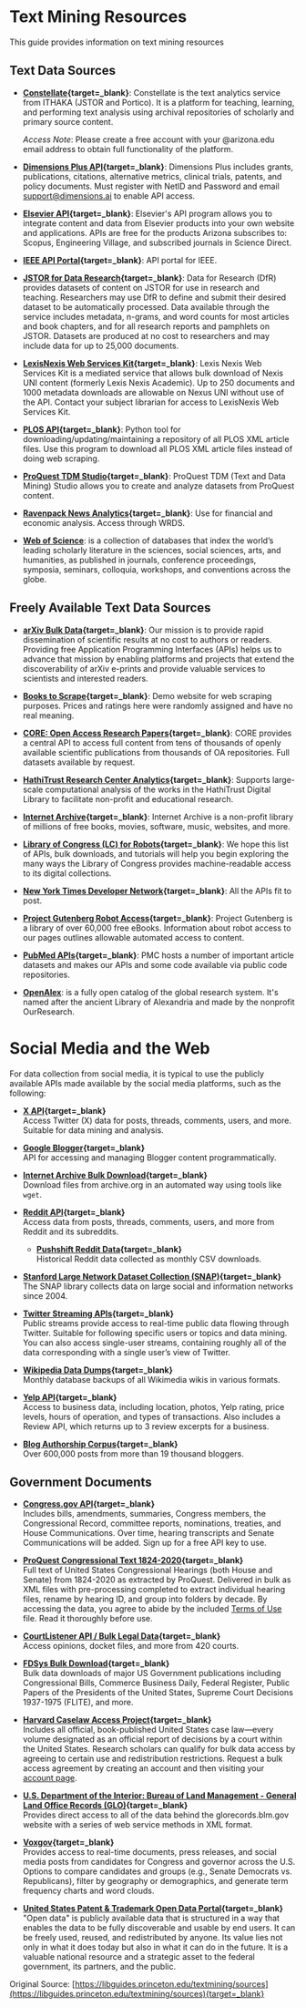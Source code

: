 # Text Mining Resources

This guide provides information on text mining resources

## Text Data Sources

- **[Constellate](https://constellate.org/){target=_blank}**: Constellate is the text analytics service from ITHAKA (JSTOR and Portico). It is a platform for teaching, learning, and performing text analysis using archival repositories of scholarly and primary source content. 

    *Access Note*: Please create a free account with your @arizona.edu email address to obtain full functionality of the platform.

- **[Dimensions Plus API](https://www.dimensions.ai/){target=_blank}**: Dimensions Plus includes grants, publications, citations, alternative metrics, clinical trials, patents, and policy documents. Must register with NetID and Password and email support@dimensions.ai to enable API access. 

- **[Elsevier API](https://dev.elsevier.com/){target=_blank}**: Elsevier's API program allows you to integrate content and data from Elsevier products into your own website and applications. APIs are free for the products Arizona subscribes to: Scopus, Engineering Village, and subscribed journals in Science Direct. 

- **[IEEE API Portal](https://developer.ieee.org/){target=_blank}**: API portal for IEEE. 

- **[JSTOR for Data Research](https://www.jstor.org/dfr/){target=_blank}**: Data for Research (DfR) provides datasets of content on JSTOR for use in research and teaching. Researchers may use DfR to define and submit their desired dataset to be automatically processed. Data available through the service includes metadata, n-grams, and word counts for most articles and book chapters, and for all research reports and pamphlets on JSTOR. Datasets are produced at no cost to researchers and may include data for up to 25,000 documents. 

- **[LexisNexis Web Services Kit](https://www.lexisnexis.com/en-int/partners/technology){target=_blank}**: Lexis Nexis Web Services Kit is a mediated service that allows bulk download of Nexis UNI content (formerly Lexis Nexis Academic). Up to 250 documents and 1000 metadata downloads are allowable on Nexus UNI without use of the API. Contact your subject librarian for access to LexisNexis Web Services Kit. 

- **[PLOS API](https://api.plos.org/){target=_blank}**: Python tool for downloading/updating/maintaining a repository of all PLOS XML article files. Use this program to download all PLOS XML article files instead of doing web scraping. 

- **[ProQuest TDM Studio](https://about.proquest.com/en/products-services/TDM-Studio/){target=_blank}**: ProQuest TDM (Text and Data Mining) Studio allows you to create and analyze datasets from ProQuest content. 

- **[Ravenpack News Analytics](https://www.ravenpack.com/){target=_blank}**: Use for financial and economic analysis. Access through WRDS. 

- **[Web of Science](https://www.webofscience.com/wos/woscc/basic-search)**: is a collection of databases that index the world’s leading scholarly literature in the sciences, social sciences, arts, and humanities, as published in journals, conference proceedings, symposia, seminars, colloquia, workshops, and conventions across the globe.

## Freely Available Text Data Sources

- **[arXiv Bulk Data](https://arxiv.org/help/bulk_data){target=_blank}**: Our mission is to provide rapid dissemination of scientific results at no cost to authors or readers. Providing free Application Programming Interfaces (APIs) helps us to advance that mission by enabling platforms and projects that extend the discoverability of arXiv e-prints and provide valuable services to scientists and interested readers. 

- **[Books to Scrape](http://books.toscrape.com/){target=_blank}**: Demo website for web scraping purposes. Prices and ratings here were randomly assigned and have no real meaning. 

- **[CORE: Open Access Research Papers](https://core.ac.uk/){target=_blank}**: CORE provides a central API to access full content from tens of thousands of openly available scientific publications from thousands of OA repositories. Full datasets available by request. 

- **[HathiTrust Research Center Analytics](https://www.hathitrust.org/research-center){target=_blank}**: Supports large-scale computational analysis of the works in the HathiTrust Digital Library to facilitate non-profit and educational research. 

- **[Internet Archive](https://archive.org/){target=_blank}**: Internet Archive is a non-profit library of millions of free books, movies, software, music, websites, and more. 

- **[Library of Congress (LC) for Robots](https://www.loc.gov/apis/){target=_blank}**: We hope this list of APIs, bulk downloads, and tutorials will help you begin exploring the many ways the Library of Congress provides machine-readable access to its digital collections. 

- **[New York Times Developer Network](https://developer.nytimes.com/){target=_blank}**: All the APIs fit to post. 

- **[Project Gutenberg Robot Access](https://www.gutenberg.org/wiki/Gutenberg:Robot_access){target=_blank}**: Project Gutenberg is a library of over 60,000 free eBooks. Information about robot access to our pages outlines allowable automated access to content. 

- **[PubMed APIs](https://www.ncbi.nlm.nih.gov/home/develop/api/){target=_blank}**: PMC hosts a number of important article datasets and makes our APIs and some code available via public code repositories. 

- **[OpenAlex](https://openalex.org/)**: is a fully open catalog of the global research system. It's named after the ancient Library of Alexandria and made by the nonprofit OurResearch.


# Social Media and the Web

For data collection from social media, it is typical to use the publicly available APIs made available by the social media platforms, such as the following:

- **[X API](https://developer.x.com/en/docs/x-api){target=_blank}**  
  Access Twitter (X) data for posts, threads, comments, users, and more. Suitable for data mining and analysis.

- **[Google Blogger](https://developers.google.com/blogger){target=_blank}**  
  API for accessing and managing Blogger content programmatically.

- **[Internet Archive Bulk Download](https://archive.org/details/bulk_download){target=_blank}**  
  Download files from archive.org in an automated way using tools like `wget`.

- **[Reddit API](https://www.reddit.com/dev/api/){target=_blank}**  
  Access data from posts, threads, comments, users, and more from Reddit and its subreddits.

  - **[Pushshift Reddit Data](https://files.pushshift.io/reddit/){target=_blank}**  
    Historical Reddit data collected as monthly CSV downloads.

- **[Stanford Large Network Dataset Collection (SNAP)](https://snap.stanford.edu/data/){target=_blank}**  
  The SNAP library collects data on large social and information networks since 2004.

- **[Twitter Streaming APIs](https://developer.twitter.com/en/docs/twitter-api/tweets/volume-streams/introduction){target=_blank}**  
  Public streams provide access to real-time public data flowing through Twitter. Suitable for following specific users or topics and data mining. You can also access single-user streams, containing roughly all of the data corresponding with a single user’s view of Twitter.

- **[Wikipedia Data Dumps](https://dumps.wikimedia.org/){target=_blank}**  
  Monthly database backups of all Wikimedia wikis in various formats.

- **[Yelp API](https://www.yelp.com/developers/documentation/v3){target=_blank}**  
  Access to business data, including location, photos, Yelp rating, price levels, hours of operation, and types of transactions. Also includes a Review API, which returns up to 3 review excerpts for a business.

- **[Blog Authorship Corpus](http://u.cs.biu.ac.il/~koppel/BlogCorpus.htm){target=_blank}**  
  Over 600,000 posts from more than 19 thousand bloggers.

## Government Documents

- **[Congress.gov API](https://api.congress.gov/){target=_blank}**  
  Includes bills, amendments, summaries, Congress members, the Congressional Record, committee reports, nominations, treaties, and House Communications. Over time, hearing transcripts and Senate Communications will be added. Sign up for a free API key to use.

- **[ProQuest Congressional Text 1824-2020](https://www.proquest.com/){target=_blank}**  
  Full text of United States Congressional Hearings (both House and Senate) from 1824-2020 as extracted by ProQuest. Delivered in bulk as XML files with pre-processing completed to extract individual hearing files, rename by hearing ID, and group into folders by decade. By accessing the data, you agree to abide by the included [Terms of Use](https://www.proquest.com/about/terms) file. Read it thoroughly before use.

- **[CourtListener API / Bulk Legal Data](https://www.courtlistener.com/api/){target=_blank}**  
  Access opinions, docket files, and more from 420 courts.

- **[FDSys Bulk Download](https://www.govinfo.gov/bulkdata/){target=_blank}**  
  Bulk data downloads of major US Government publications including Congressional Bills, Commerce Business Daily, Federal Register, Public Papers of the Presidents of the United States, Supreme Court Decisions 1937-1975 (FLITE), and more.

- **[Harvard Caselaw Access Project](https://case.law/){target=_blank}**  
  Includes all official, book-published United States case law—every volume designated as an official report of decisions by a court within the United States. Research scholars can qualify for bulk data access by agreeing to certain use and redistribution restrictions. Request a bulk access agreement by creating an account and then visiting your [account page](https://case.law/signup/).

- **[U.S. Department of the Interior: Bureau of Land Management - General Land Office Records (GLO)](https://glorecords.blm.gov/){target=_blank}**  
  Provides direct access to all of the data behind the glorecords.blm.gov website with a series of web service methods in XML format.

- **[Voxgov](https://voxgov.com/){target=_blank}**  
  Provides access to real-time documents, press releases, and social media posts from candidates for Congress and governor across the U.S. Options to compare candidates and groups (e.g., Senate Democrats vs. Republicans), filter by geography or demographics, and generate term frequency charts and word clouds.

- **[United States Patent & Trademark Open Data Portal](https://developer.uspto.gov/data/bulk-search){target=_blank}**  
  "Open data" is publicly available data that is structured in a way that enables the data to be fully discoverable and usable by end users. It can be freely used, reused, and redistributed by anyone. Its value lies not only in what it does today but also in what it can do in the future. It is a valuable national resource and a strategic asset to the federal government, its partners, and the public.


Original Source: [https://libguides.princeton.edu/textmining/sources](https://libguides.princeton.edu/textmining/sources){target=_blank}